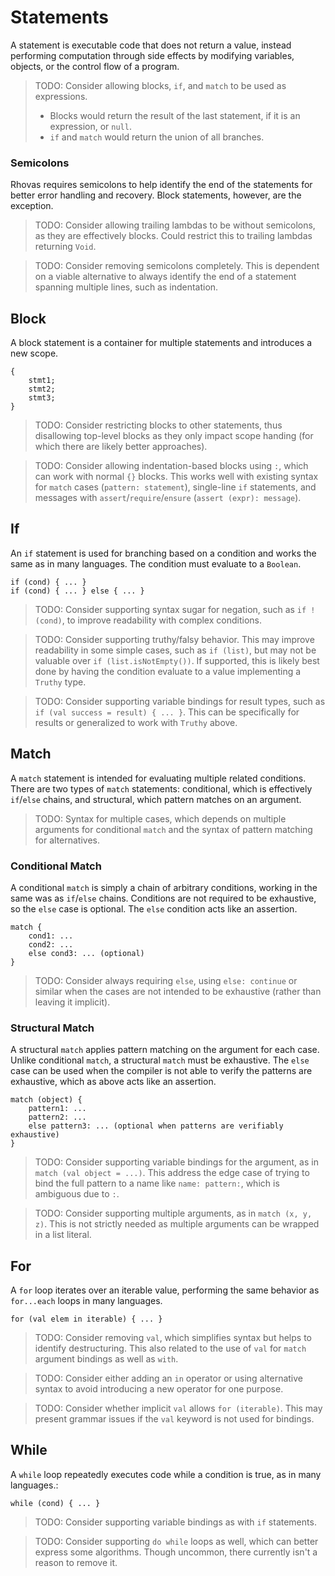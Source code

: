 # Statements

A statement is executable code that does not return a value, instead performing
computation through side effects by modifying variables, objects, or the control
flow of a program.

> TODO: Consider allowing blocks, `if`, and `match` to be used as expressions.
> 
>  - Blocks would return the result of the last statement, if it is an
>    expression, or `null`.
>  - `if` and `match` would return the union of all branches.

### Semicolons

Rhovas requires semicolons to help identify the end of the statements for better
error handling and recovery. Block statements, however, are the exception.

> TODO: Consider allowing trailing lambdas to be without semicolons, as they are
> effectively blocks. Could restrict this to trailing lambdas returning `Void`.

> TODO: Consider removing semicolons completely. This is dependent on a viable
> alternative to always identify the end of a statement spanning multiple lines,
> such as indentation.

## Block

A block statement is a container for multiple statements and introduces a new
scope.

```
{
    stmt1;
    stmt2;
    stmt3;
}
```

> TODO: Consider restricting blocks to other statements, thus disallowing
> top-level blocks as they only impact scope handing (for which there are likely
> better approaches).

> TODO: Consider allowing indentation-based blocks using `:`, which can work
> with normal `{}` blocks. This works well with existing syntax for `match`
> cases (`pattern: statement`), single-line `if` statements, and messages with
> `assert`/`require`/`ensure` (`assert (expr): message`).

## If

An `if` statement is used for branching based on a condition and works the same
as in many languages. The condition must evaluate to a `Boolean`.

```
if (cond) { ... }
if (cond) { ... } else { ... }
```

> TODO: Consider supporting syntax sugar for negation, such as `if !(cond)`, to
> improve readability with complex conditions.

> TODO: Consider supporting truthy/falsy behavior. This may improve readability
> in some simple cases, such as `if (list)`, but may not be valuable over
> `if (list.isNotEmpty())`. If supported, this is likely best done by having
> the condition evaluate to a value implementing a `Truthy` type.

> TODO: Consider supporting variable bindings for result types, such as
> `if (val success = result) { ... }`. This can be specifically for results or
> generalized to work with `Truthy` above.

## Match

A `match` statement is intended for evaluating multiple related conditions.
There are two types of `match` statements: conditional, which is effectively
`if`/`else` chains, and structural, which pattern matches on an argument.

> TODO: Syntax for multiple cases, which depends on multiple arguments for
> conditional `match` and the syntax of pattern matching for alternatives.

### Conditional Match

A conditional `match` is simply a chain of arbitrary conditions, working in the
same was as `if`/`else` chains. Conditions are not required to be exhaustive,
so the `else` case is optional. The `else` condition acts like an assertion.

```
match {
    cond1: ...
    cond2: ...
    else cond3: ... (optional)
}
```

> TODO: Consider always requiring `else`, using `else: continue` or similar when
> the cases are not intended to be exhaustive (rather than leaving it implicit).

### Structural Match

A structural `match` applies pattern matching on the argument for each case.
Unlike conditional `match`, a structural `match` must be exhaustive. The `else`
case can be used when the compiler is not able to verify the patterns are
exhaustive, which as above acts like an assertion.

```
match (object) {
    pattern1: ...
    pattern2: ...
    else pattern3: ... (optional when patterns are verifiably exhaustive)
}
```

> TODO: Consider supporting variable bindings for the argument, as in
> `match (val object = ...)`. This address the edge case of trying to bind the
> full pattern to a name like `name: pattern:`, which is ambiguous due to `:`.

> TODO: Consider supporting multiple arguments, as in `match (x, y, z)`. This is
> not strictly needed as multiple arguments can be wrapped in a list literal.

## For

A `for` loop iterates over an iterable value, performing the same behavior as
`for...each` loops in many languages.

```
for (val elem in iterable) { ... }
```

> TODO: Consider removing `val`, which simplifies syntax but helps to identify
> destructuring. This also related to the use of `val` for `match` argument
> bindings as well as `with`.

> TODO: Consider either adding an `in` operator or using alternative syntax to
> avoid introducing a new operator for one purpose.

> TODO: Consider whether implicit `val` allows `for (iterable)`. This may
> present grammar issues if the `val` keyword is not used for bindings.

## While

A `while` loop repeatedly executes code while a condition is true, as in many
languages.:

```
while (cond) { ... }
```

> TODO: Consider supporting variable bindings as with `if` statements.

> TODO: Consider supporting `do while` loops as well, which can better express
> some algorithms. Though uncommon, there currently isn't a reason to remove it.
